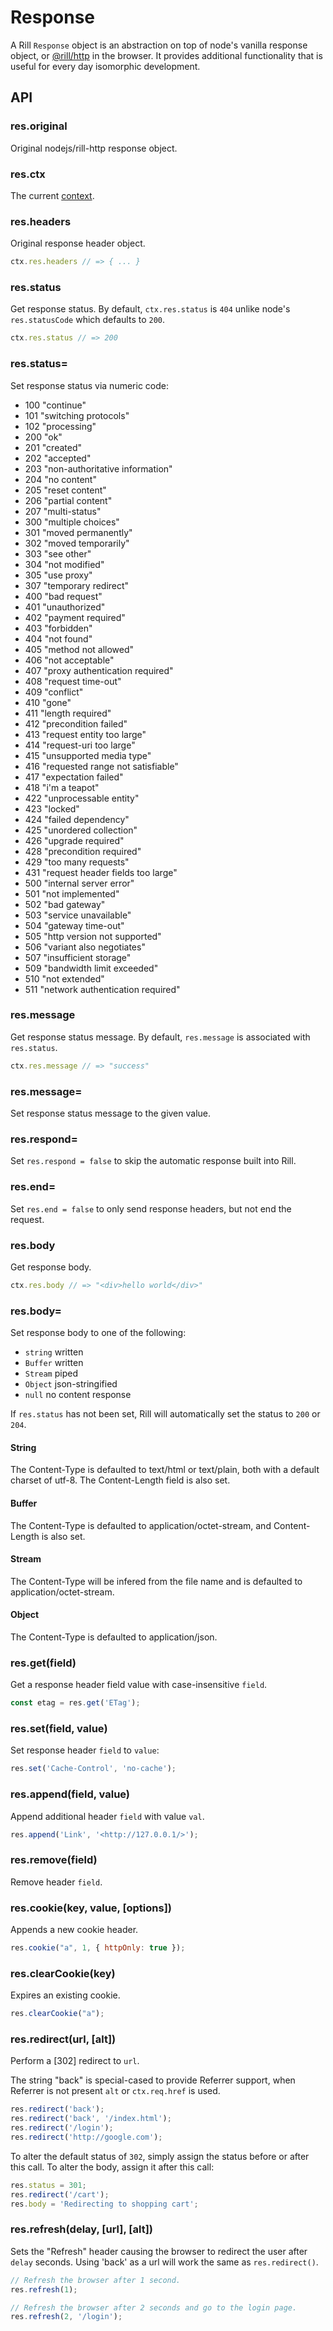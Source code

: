 # Response

  A Rill `Response` object is an abstraction on top of node's vanilla response object, or [@rill/http](https://github.com/rill-js/http) in the browser.
  It provides additional functionality that is useful for every day isomorphic development.

## API

### res.original

 Original nodejs/rill-http response object.

### res.ctx

 The current [context](https://github.com/rill-js/rill/blob/master/docs/api/context.md).

### res.headers

  Original response header object.

```js
ctx.res.headers // => { ... }
```

### res.status

  Get response status. By default, `ctx.res.status` is `404` unlike node's `res.statusCode` which defaults to `200`.

```js
ctx.res.status // => 200
```

### res.status=

  Set response status via numeric code:

  - 100 "continue"
  - 101 "switching protocols"
  - 102 "processing"
  - 200 "ok"
  - 201 "created"
  - 202 "accepted"
  - 203 "non-authoritative information"
  - 204 "no content"
  - 205 "reset content"
  - 206 "partial content"
  - 207 "multi-status"
  - 300 "multiple choices"
  - 301 "moved permanently"
  - 302 "moved temporarily"
  - 303 "see other"
  - 304 "not modified"
  - 305 "use proxy"
  - 307 "temporary redirect"
  - 400 "bad request"
  - 401 "unauthorized"
  - 402 "payment required"
  - 403 "forbidden"
  - 404 "not found"
  - 405 "method not allowed"
  - 406 "not acceptable"
  - 407 "proxy authentication required"
  - 408 "request time-out"
  - 409 "conflict"
  - 410 "gone"
  - 411 "length required"
  - 412 "precondition failed"
  - 413 "request entity too large"
  - 414 "request-uri too large"
  - 415 "unsupported media type"
  - 416 "requested range not satisfiable"
  - 417 "expectation failed"
  - 418 "i'm a teapot"
  - 422 "unprocessable entity"
  - 423 "locked"
  - 424 "failed dependency"
  - 425 "unordered collection"
  - 426 "upgrade required"
  - 428 "precondition required"
  - 429 "too many requests"
  - 431 "request header fields too large"
  - 500 "internal server error"
  - 501 "not implemented"
  - 502 "bad gateway"
  - 503 "service unavailable"
  - 504 "gateway time-out"
  - 505 "http version not supported"
  - 506 "variant also negotiates"
  - 507 "insufficient storage"
  - 509 "bandwidth limit exceeded"
  - 510 "not extended"
  - 511 "network authentication required"

### res.message

  Get response status message. By default, `res.message` is
  associated with `res.status`.

```js
ctx.res.message // => "success"
```

### res.message=

  Set response status message to the given value.

### res.respond=

  Set `res.respond = false` to skip the automatic response built into Rill.

### res.end=

  Set `res.end = false` to only send response headers, but not end the request.

### res.body

  Get response body.

```js
ctx.res.body // => "<div>hello world</div>"
```

### res.body=

  Set response body to one of the following:

  - `string` written
  - `Buffer` written
  - `Stream` piped
  - `Object` json-stringified
  - `null` no content response

If `res.status` has not been set, Rill will automatically set the status to `200` or `204`.

#### String

  The Content-Type is defaulted to text/html or text/plain, both with
  a default charset of utf-8. The Content-Length field is also set.

#### Buffer

  The Content-Type is defaulted to application/octet-stream, and Content-Length
  is also set.

#### Stream

  The Content-Type will be infered from the file name and is defaulted to application/octet-stream.

#### Object

  The Content-Type is defaulted to application/json.

### res.get(field)

  Get a response header field value with case-insensitive `field`.

```js
const etag = res.get('ETag');
```

### res.set(field, value)

  Set response header `field` to `value`:

```js
res.set('Cache-Control', 'no-cache');
```

### res.append(field, value)
  Append additional header `field` with value `val`.

```js
res.append('Link', '<http://127.0.0.1/>');
```

### res.remove(field)

  Remove header `field`.

### res.cookie(key, value, [options])

  Appends a new cookie header.

```js
res.cookie("a", 1, { httpOnly: true });
```

### res.clearCookie(key)

  Expires an existing cookie.

```js
res.clearCookie("a");
```

### res.redirect(url, [alt])

  Perform a [302] redirect to `url`.

  The string "back" is special-cased
  to provide Referrer support, when Referrer
  is not present `alt` or `ctx.req.href` is used.

```js
res.redirect('back');
res.redirect('back', '/index.html');
res.redirect('/login');
res.redirect('http://google.com');
```

  To alter the default status of `302`, simply assign the status
  before or after this call. To alter the body, assign it after this call:

```js
res.status = 301;
res.redirect('/cart');
res.body = 'Redirecting to shopping cart';
```

### res.refresh(delay, [url], [alt])

  Sets the "Refresh" header causing the browser to redirect the user after `delay` seconds. Using 'back' as a url will work the same as `res.redirect()`.

```js
// Refresh the browser after 1 second.
res.refresh(1);

// Refresh the browser after 2 seconds and go to the login page.
res.refresh(2, '/login');
```
